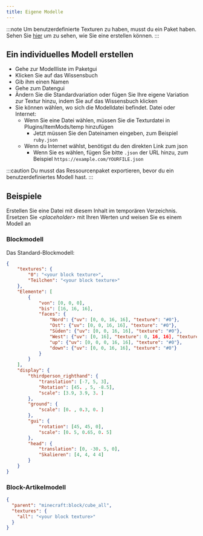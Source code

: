 ```yaml
---
title: Eigene Modelle
---
```


:::note Um benutzerdefinierte Texturen zu haben, musst du ein Paket haben. Sehen Sie [hier](pack.md#create-a-pack) um zu sehen, wie Sie eine erstellen können. :::

## Ein individuelles Modell erstellen

* Gehe zur Modellliste im Paketgui
* Klicken Sie auf das Wissensbuch
* Gib ihm einen Namen
* Gehe zum Datengui
* Ändern Sie die Standardvariation oder fügen Sie Ihre eigene Variation zur Textur hinzu, indem Sie auf das Wissensbuch klicken
* Sie können wählen, wo sich die Modelldatei befindet. Datei oder Internet:
    * Wenn Sie eine Datei wählen, müssen Sie die Texturdatei in Plugins/ItemMods/temp hinzufügen
        * Jetzt müssen Sie den Dateinamen eingeben, zum Beispiel `ruby.json`
    * Wenn du Internet wählst, benötigst du den direkten Link zum json
        * Wenn Sie es wählen, fügen Sie bitte `.json` der URL hinzu, zum Beispiel `https://example.com/YOURFILE.json`

:::caution Du musst das Ressourcenpaket exportieren, bevor du ein benutzerdefiniertes Modell hast. :::

## Beispiele

Erstellen Sie eine Datei mit diesem Inhalt im temporären Verzeichnis. Ersetzen Sie *\<placeholder\>* mit Ihren Werten und weisen Sie es einem Modell an

### Blockmodell

Das Standard-Blockmodell:
```json title="block.json"
{
    "textures": {
        "0": "<your block texture>",
        "Teilchen": "<your block texture>"
    },
    "Elemente": [
        {
            "von": [0, 0, 0],
            "bis": [16, 16, 16],
            "faces": {
                "Nord": {"uv": [0, 0, 16, 16], "texture": "#0"},
                "Ost": {"uv": [0, 0, 16, 16], "texture": "#0"},
                "Süden": {"uv": [0, 0, 16, 16], "texture": "#0"},
                "West": {"uv": [0, 16], "texture": 0, 16, 16], "texture": "#0"},
                "up": {"uv": [0, 0, 0, 16, 16], "texture": "#0"},
                "down": {"uv": [0, 0, 16, 16], "texture": "#0"}
            }
        }
    ],
    "display": {
        "thirdperson_righthand": {
            "translation": [-7, 5, 3],
            "Rotation": [45. , 5, -8.5],
            "scale": [3.9, 3.9, 3. ]
        },
        "ground": {
            "scale": [0. , 0.3, 0. ]
        },
        "gui": {
            "rotation": [45, 45, 0],
            "scale": [0. 5, 0.65, 0. 5]
        },
        "head": {
            "translation": [0, -30. 5, 0],
            "Skalieren": [4, 4, 4 4]
        }
    }
}

```

### Block-Artikelmodell

```json title="block_item.json"
{
  "parent": "minecraft:block/cube_all",
  "textures": {
    "all": "<your block texture>"
  }
}
```
